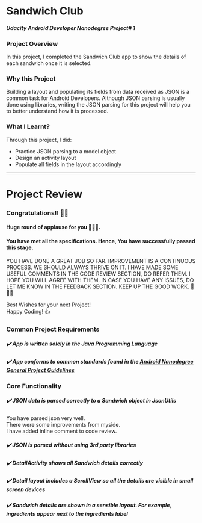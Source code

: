 # Sandwich Club
#### _Udacity Android Developer Nanodegree Project# 1_

### Project Overview
In this project, I completed the Sandwich Club app to show the details of each sandwich once it is selected.

### Why this Project
Building a layout and populating its fields from data received as JSON is a common task for Android Developers. Although JSON parsing is usually done using libraries, writing the JSON parsing for this project will help you to better understand how it is processed.
### What I Learnt?
Through this project, I did:

- Practice JSON parsing to a model object
- Design an activity layout
- Populate all fields in the layout accordingly

---

# Project Review

### Congratulations!! 🍕🍕
#### Huge round of applause for you 👏👏😊.
#### You have met all the specifications. Hence, You have successfully passed this stage.
YOU HAVE DONE A GREAT JOB SO FAR. IMPROVEMENT IS A CONTINUOUS PROCESS.
WE SHOULD ALWAYS THRIVE ON IT.
I HAVE MADE SOME USEFUL COMMENTS IN THE CODE REVIEW SECTION, DO REFER THEM.
I HOPE YOU WILL AGREE WITH THEM.
IN CASE YOU HAVE ANY ISSUES, DO LET ME KNOW IN THE FEEDBACK SECTION.
KEEP UP THE GOOD WORK. 👏👏👏

Best Wishes for your next Project!   
Happy Coding! 👍

### Common Project Requirements
##### :heavy_check_mark: App is written solely in the Java Programming Language

##### :heavy_check_mark: App conforms to common standards found in the [Android Nanodegree General Project Guidelines](http://udacity.github.io/android-nanodegree-guidelines/core.html) 

### Core Functionality
##### :heavy_check_mark: JSON data is parsed correctly to a Sandwich object in JsonUtils

You have parsed json very well.   
There were some improvements from myside.    
I have added inline comment to code review.   

##### :heavy_check_mark: JSON is parsed without using 3rd party libraries

##### :heavy_check_mark: DetailActivity shows all Sandwich details correctly

##### :heavy_check_mark: Detail layout includes a ScrollView so all the details are visible in small screen devices

##### :heavy_check_mark: Sandwich details are shown in a sensible layout. For example, ingredients appear next to the ingredients label

